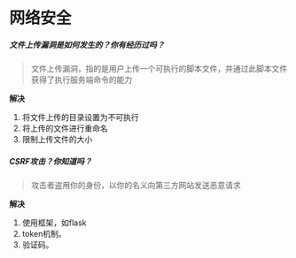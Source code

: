 # 网络安全

##### 文件上传漏洞是如何发生的？你有经历过吗？

> 文件上传漏洞，指的是用户上传一个可执行的脚本文件，并通过此脚本文件获得了执行服务端命令的能力

**解决**

1. 将文件上传的目录设置为不可执行
2. 将上传的文件进行重命名
3. 限制上传文件的大小

##### CSRF攻击？你知道吗？

> 攻击者盗用你的身份，以你的名义向第三方网站发送恶意请求

**解决**

1. 使用框架，如flask
2. token机制。
3. 验证码。